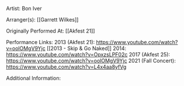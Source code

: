 Artist: Bon Iver

  

Arranger(s): [[Garrett Wilkes]]

  

Originally Performed At: [[Akfest 21]]

  

Performance Links:
2013 (Akfest 21): https://www.youtube.com/watch?v=oolOMgV9Yjc
[[2013 - Skip & Go Naked]]
2014: https://www.youtube.com/watch?v=OpxzsLPF02c
2017 (Akfest 25): https://www.youtube.com/watch?v=oolOMgV9Yjc
2021 (Fall Concert): https://www.youtube.com/watch?v=L4x4aa8yfVg

  

Additional Information: